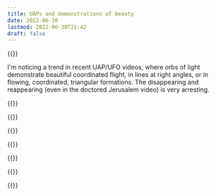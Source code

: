 ```yaml
---
title: UAPs and demonstrations of beauty
date: 2022-06-30
lastmod: 2022-06-30T21:42
draft: false
---
```


{{<youtube FxH-nLkj2Pw>}}

I'm noticing a trend in recent UAP/UFO videos, where orbs of light demonstrate beautiful coordinated flight, in lines at right angles, or in flowing, coordinated, triangular formations.  The disappearing and reappearing (even in the doctored Jerusalem video) is very arresting.

{{<youtube pWF4yYLxy3Q>}}

{{<youtube YLAMYG1KJAE>}}

{{<youtube RJV_fEYJSy0>}}

{{<youtube xwB6-keUyWg>}}

{{<youtube ZnAxXpJ9CEk>}}

{{<youtube NGXUzQFwdCc>}}

{{<youtube dzGqcL_1iGY>}}